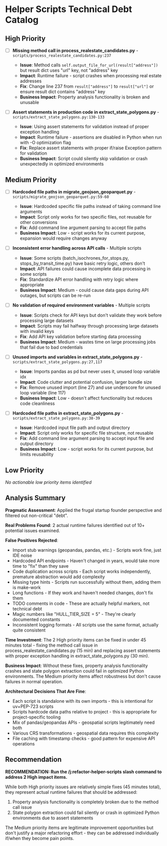 # Helper Scripts Technical Debt Catalog

## High Priority

- [ ] **Missing method call in process_realestate_candidates.py** - `scripts/process_realestate_candidates.py:237`
  - **Issue**: Method calls `self.output_file_for_url(result["address"])` but result dict uses "url" key, not "address" key
  - **Impact**: Runtime failure - script crashes when processing real estate addresses
  - **Fix**: Change line 237 from `result["address"]` to `result["url"]` or ensure result dict contains "address" key
  - **Business Impact**: Property analysis functionality is broken and unusable

- [ ] **Assert statements in production code in extract_state_polygons.py** - `scripts/extract_state_polygons.py:130-133`
  - **Issue**: Using assert statements for validation instead of proper exception handling
  - **Impact**: Runtime failure - assertions are disabled in Python when run with -O optimization flag
  - **Fix**: Replace assert statements with proper if/raise Exception pattern for validation
  - **Business Impact**: Script could silently skip validation or crash unexpectedly in optimized environments

## Medium Priority

- [ ] **Hardcoded file paths in migrate_geojson_geoparquet.py** - `scripts/migrate_geojson_geoparquet.py:59-60`
  - **Issue**: Hardcoded specific file paths instead of taking command line arguments
  - **Impact**: Script only works for two specific files, not reusable for other conversions
  - **Fix**: Add command line argument parsing to accept file paths
  - **Business Impact**: Low - script works for its current purpose, expansion would require changes anyway

- [ ] **Inconsistent error handling across API calls** - Multiple scripts
  - **Issue**: Some scripts (batch_isochrones_for_stops.py, stops_by_transit_time.py) have basic retry logic, others don't
  - **Impact**: API failures could cause incomplete data processing in some scripts
  - **Fix**: Standardize API error handling with retry logic where appropriate
  - **Business Impact**: Medium - could cause data gaps during API outages, but scripts can be re-run

- [ ] **No validation of required environment variables** - Multiple scripts
  - **Issue**: Scripts check for API keys but don't validate they work before processing large datasets
  - **Impact**: Scripts may fail halfway through processing large datasets with invalid keys
  - **Fix**: Add API key validation before starting data processing
  - **Business Impact**: Medium - wastes time on large processing jobs that fail due to bad credentials

- [ ] **Unused imports and variables in extract_state_polygons.py** - `scripts/extract_state_polygons.py:27,117`
  - **Issue**: Imports pandas as pd but never uses it, unused loop variable idx
  - **Impact**: Code clutter and potential confusion, larger bundle size
  - **Fix**: Remove unused import (line 27) and use underscore for unused loop variable (line 117)
  - **Business Impact**: Low - doesn't affect functionality but reduces code cleanliness

- [ ] **Hardcoded file paths in extract_state_polygons.py** - `scripts/extract_state_polygons.py:38-39`
  - **Issue**: Hardcoded input file path and output directory
  - **Impact**: Script only works for specific file structure, not reusable
  - **Fix**: Add command line argument parsing to accept input file and output directory
  - **Business Impact**: Low - script works for its current purpose, but limits reusability

## Low Priority

*No actionable low priority items identified*

## Analysis Summary

**Pragmatic Assessment**: Applied the frugal startup founder perspective and filtered out non-critical "debt".

**Real Problems Found**: 2 actual runtime failures identified out of 10+ potential issues examined.

**False Positives Rejected**:
- Import stub warnings (geopandas, pandas, etc.) - Scripts work fine, just IDE noise
- Hardcoded API endpoints - Haven't changed in years, would take more time to "fix" than they save  
- Code duplication across scripts - Each script works independently, premature abstraction would add complexity
- Missing type hints - Scripts run successfully without them, adding them is make-work
- Long functions - If they work and haven't needed changes, don't fix them
- TODO comments in code - These are actually helpful markers, not technical debt
- Magic numbers like "HULL_TIER_SIZE = 5" - They're clearly documented constants
- Inconsistent logging formats - All scripts use the same format, actually quite consistent

**Time Investment**: The 2 High priority items can be fixed in under 45 minutes total - fixing the method call issue in process_realestate_candidates.py (15 min) and replacing assert statements with proper exception handling in extract_state_polygons.py (30 min).

**Business Impact**: Without these fixes, property analysis functionality crashes and state polygon extraction could fail in optimized Python environments. The Medium priority items affect robustness but don't cause failures in normal operation.

**Architectural Decisions That Are Fine**:
- Each script is standalone with its own imports - this is intentional for uv+PEP-723 scripts
- Scripts hardcode data paths relative to project - this is appropriate for project-specific tooling
- Mix of pandas/geopandas APIs - geospatial scripts legitimately need both
- Various CRS transformations - geospatial data requires this complexity
- File caching with timestamp checks - good pattern for expensive API operations

## Recommendation

**RECOMMENDATION: Run the /j:refactor-helper-scripts slash command to address 2 High impact items.**

While both High priority issues are relatively simple fixes (45 minutes total), they represent actual runtime failures that should be addressed:

1. Property analysis functionality is completely broken due to the method call issue
2. State polygon extraction could fail silently or crash in optimized Python environments due to assert statements

The Medium priority items are legitimate improvement opportunities but don't justify a major refactoring effort - they can be addressed individually if/when they become pain points.
